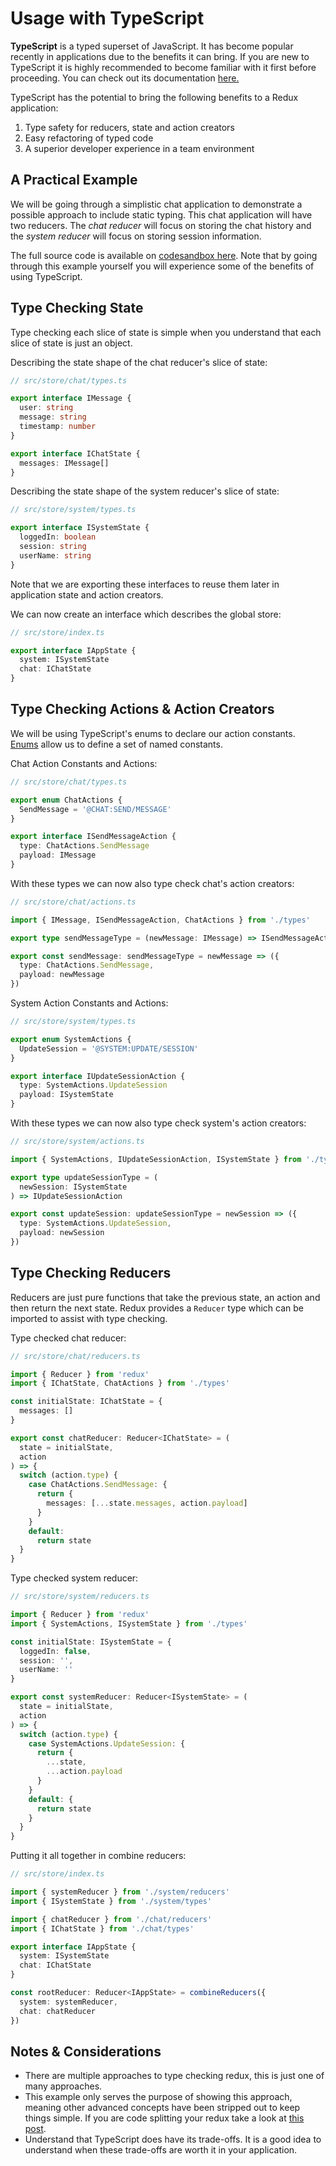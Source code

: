 # Usage with TypeScript

**TypeScript** is a typed superset of JavaScript. It has become popular recently in applications due to the benefits it can bring. If you are new to TypeScript it is highly recommended to become familiar with it first before proceeding. You can check out its documentation [here.](https://www.typescriptlang.org/docs/handbook/typescript-in-5-minutes.html)

TypeScript has the potential to bring the following benefits to a Redux application:

1. Type safety for reducers, state and action creators
2. Easy refactoring of typed code
3. A superior developer experience in a team environment

## A Practical Example

We will be going through a simplistic chat application to demonstrate a possible approach to include static typing. This chat application will have two reducers. The _chat reducer_ will focus on storing the chat history and the _system reducer_ will focus on storing session information.

The full source code is available on [codesandbox here](https://codesandbox.io/s/w02m7jm3q7). Note that by going through this example yourself you will experience some of the benefits of using TypeScript.

## Type Checking State

Type checking each slice of state is simple when you understand that each slice of state is just an object.

Describing the state shape of the chat reducer's slice of state:

```ts
// src/store/chat/types.ts

export interface IMessage {
  user: string
  message: string
  timestamp: number
}

export interface IChatState {
  messages: IMessage[]
}
```

Describing the state shape of the system reducer's slice of state:

```ts
// src/store/system/types.ts

export interface ISystemState {
  loggedIn: boolean
  session: string
  userName: string
}
```

Note that we are exporting these interfaces to reuse them later in application state and action creators.

We can now create an interface which describes the global store:

```ts
// src/store/index.ts

export interface IAppState {
  system: ISystemState
  chat: IChatState
}
```

## Type Checking Actions & Action Creators

We will be using TypeScript's enums to declare our action constants. [Enums](https://www.typescriptlang.org/docs/handbook/enums.html) allow us to define a set of named constants.

Chat Action Constants and Actions:

```ts
// src/store/chat/types.ts

export enum ChatActions {
  SendMessage = '@CHAT:SEND/MESSAGE'
}

export interface ISendMessageAction {
  type: ChatActions.SendMessage
  payload: IMessage
}
```

With these types we can now also type check chat's action creators:

```ts
// src/store/chat/actions.ts

import { IMessage, ISendMessageAction, ChatActions } from './types'

export type sendMessageType = (newMessage: IMessage) => ISendMessageAction

export const sendMessage: sendMessageType = newMessage => ({
  type: ChatActions.SendMessage,
  payload: newMessage
})
```

System Action Constants and Actions:

```ts
// src/store/system/types.ts

export enum SystemActions {
  UpdateSession = '@SYSTEM:UPDATE/SESSION'
}

export interface IUpdateSessionAction {
  type: SystemActions.UpdateSession
  payload: ISystemState
}
```

With these types we can now also type check system's action creators:

```ts
// src/store/system/actions.ts

import { SystemActions, IUpdateSessionAction, ISystemState } from './types'

export type updateSessionType = (
  newSession: ISystemState
) => IUpdateSessionAction

export const updateSession: updateSessionType = newSession => ({
  type: SystemActions.UpdateSession,
  payload: newSession
})
```

## Type Checking Reducers

Reducers are just pure functions that take the previous state, an action and then return the next state. Redux provides a `Reducer` type which can be imported to assist with type checking.

Type checked chat reducer:

```ts
// src/store/chat/reducers.ts

import { Reducer } from 'redux'
import { IChatState, ChatActions } from './types'

const initialState: IChatState = {
  messages: []
}

export const chatReducer: Reducer<IChatState> = (
  state = initialState,
  action
) => {
  switch (action.type) {
    case ChatActions.SendMessage: {
      return {
        messages: [...state.messages, action.payload]
      }
    }
    default:
      return state
  }
}
```

Type checked system reducer:

```ts
// src/store/system/reducers.ts

import { Reducer } from 'redux'
import { SystemActions, ISystemState } from './types'

const initialState: ISystemState = {
  loggedIn: false,
  session: '',
  userName: ''
}

export const systemReducer: Reducer<ISystemState> = (
  state = initialState,
  action
) => {
  switch (action.type) {
    case SystemActions.UpdateSession: {
      return {
        ...state,
        ...action.payload
      }
    }
    default: {
      return state
    }
  }
}
```

Putting it all together in combine reducers:

```ts
// src/store/index.ts

import { systemReducer } from './system/reducers'
import { ISystemState } from './system/types'

import { chatReducer } from './chat/reducers'
import { IChatState } from './chat/types'

export interface IAppState {
  system: ISystemState
  chat: IChatState
}

const rootReducer: Reducer<IAppState> = combineReducers({
  system: systemReducer,
  chat: chatReducer
})
```

## Notes & Considerations

- There are multiple approaches to type checking redux, this is just one of many approaches.
- This example only serves the purpose of showing this approach, meaning other advanced concepts have been stripped out to keep things simple. If you are code splitting your redux take a look at [this post](https://medium.com/@matthewgerstman/redux-with-code-splitting-and-type-checking-205195aded46).
- Understand that TypeScript does have its trade-offs. It is a good idea to understand when these trade-offs are worth it in your application.
